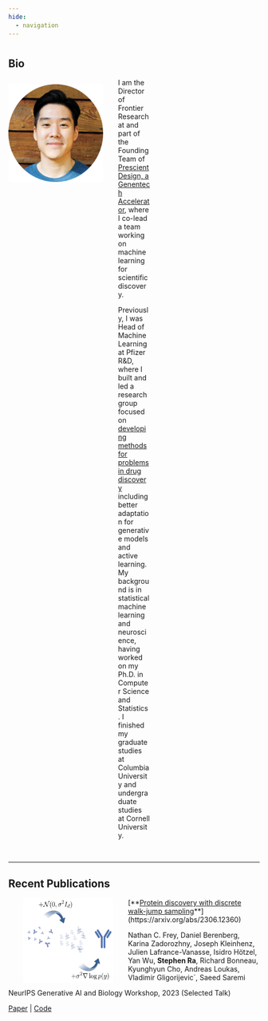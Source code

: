```yaml
---
hide:
  - navigation
---
```



#

## Bio

<style>
img {
  display: block;
  margin-left: auto;
  margin-right: auto;
  float: left;
}
</style>

<img src="../img/profile.png" alt="profile" style="width:190px;height:196px; margin-top:12px; margin-right:15px;" />


<div style="text-align:left; vertical-align: left; padding:0px 220px;">
<p>
I am the Director of Frontier Research at and part of the Founding Team of <a href="https://www.gene.com/prescient">Prescient Design, a Genentech Accelerator</a>, where I co-lead a team working on machine learning for scientific discovery. 
</p>
<p>
Previously, I was Head of Machine Learning at Pfizer R&D, where I built and led a research group focused on <a href="https://insights.pfizer.com/pfizer-is-using-ai-to-discover-breakthrough-medicines">developing methods for problems in drug discovery</a> including better adaptation for generative models and active learning. My background is in statistical machine learning and neuroscience, having worked on my Ph.D. in Computer Science and Statistics. I finished my graduate studies at Columbia University and undergraduate studies at Cornell University.
</p>
</div>
<br>

----

## Recent Publications

<img src="../img/dwjs.png" style="height:170px; width:180px; margin-top:0px; margin-left:30px; margin-right:30px;">
[**<ins>Protein discovery with discrete walk-jump sampling</ins>**](https://arxiv.org/abs/2306.12360)

Nathan C. Frey, Daniel Berenberg, Karina Zadorozhny, Joseph Kleinhenz, Julien Lafrance-Vanasse, Isidro Hötzel, Yan Wu, **Stephen Ra**, Richard Bonneau, Kyunghyun Cho, Andreas Loukas, Vladimir Gligorijevic´, Saeed Saremi

NeurIPS Generative AI and Biology Workshop, 2023 (Selected Talk)

[Paper](https://arxiv.org/abs/2306.12360) | [Code](https://github.com/Genentech/walk-jump)
